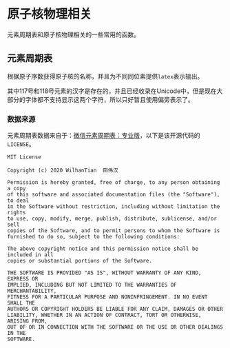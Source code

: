 # 原子核物理相关

元素周期表和原子核物理相关的一些常用的函数。

## 元素周期表

根据原子序数获得原子核的名称，并且为不同同位素提供`latex`表示输出。

其中117号和118号元素的汉字是存在的，并且已经收录在Unicode中，但是现在大部分的字体都不支持显示这两个字符，所以只好暂且使用偏旁表示了。

### 数据来源

元素周期表数据来自于：[微信元素周期表：专业版](https://github.com/wilhantian/periodic-table)，以下是该开源代码的`LICENSE`。

```license
MIT License

Copyright (c) 2020 WilhanTian  田伟汉

Permission is hereby granted, free of charge, to any person obtaining a copy
of this software and associated documentation files (the "Software"), to deal
in the Software without restriction, including without limitation the rights
to use, copy, modify, merge, publish, distribute, sublicense, and/or sell
copies of the Software, and to permit persons to whom the Software is
furnished to do so, subject to the following conditions:

The above copyright notice and this permission notice shall be included in all
copies or substantial portions of the Software.

THE SOFTWARE IS PROVIDED "AS IS", WITHOUT WARRANTY OF ANY KIND, EXPRESS OR
IMPLIED, INCLUDING BUT NOT LIMITED TO THE WARRANTIES OF MERCHANTABILITY,
FITNESS FOR A PARTICULAR PURPOSE AND NONINFRINGEMENT. IN NO EVENT SHALL THE
AUTHORS OR COPYRIGHT HOLDERS BE LIABLE FOR ANY CLAIM, DAMAGES OR OTHER
LIABILITY, WHETHER IN AN ACTION OF CONTRACT, TORT OR OTHERWISE, ARISING FROM,
OUT OF OR IN CONNECTION WITH THE SOFTWARE OR THE USE OR OTHER DEALINGS IN THE
SOFTWARE.
```